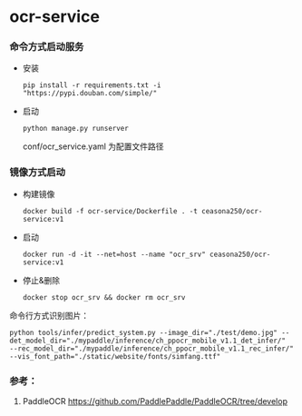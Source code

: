 # ocr-service

### 命令方式启动服务

- 安装

  ```
  pip install -r requirements.txt -i "https://pypi.douban.com/simple/"
  ```

- 启动

  ```
  python manage.py runserver
  ```

  conf/ocr_service.yaml 为配置文件路径



### 镜像方式启动

- 构建镜像

  ```
  docker build -f ocr-service/Dockerfile . -t ceasona250/ocr-service:v1
  ```

- 启动

  ```
  docker run -d -it --net=host --name "ocr_srv" ceasona250/ocr-service:v1
  ```

- 停止&删除

  ```
  docker stop ocr_srv && docker rm ocr_srv
  ```



命令行方式识别图片：

```
python tools/infer/predict_system.py --image_dir="./test/demo.jpg" --det_model_dir="./mypaddle/inference/ch_ppocr_mobile_v1.1_det_infer/"  --rec_model_dir="./mypaddle/inference/ch_ppocr_mobile_v1.1_rec_infer/"  --vis_font_path="./static/website/fonts/simfang.ttf"
```



### 参考：

1. PaddleOCR  https://github.com/PaddlePaddle/PaddleOCR/tree/develop

